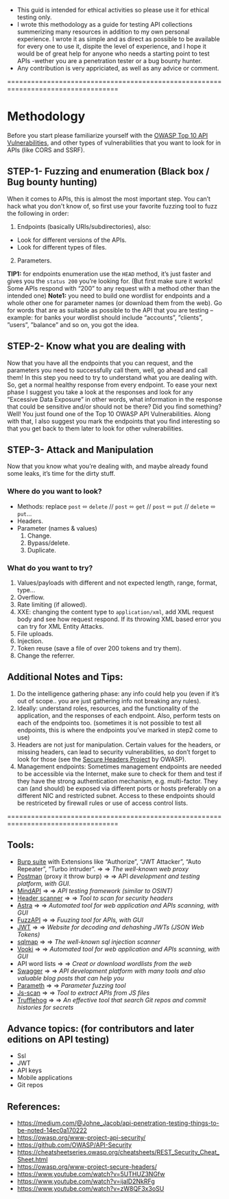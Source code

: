 - This guid is intended for ethical activities so please use it for ethical testing only.
- I wrote this methodology as a guide for testing API collections summerizing many resources in addition to my own personal experience. I wrote it as simple and as direct as possible to be available for every one to use it, dispite the level of experience, and I hope it would be of great help for anyone who needs a starting point to test APIs -wether you are a penetration tester or a bug bounty hunter.
- Any contribution is very appriciated, as well as any advice or comment.

==================================================================================

# Methodology
Before you start please familiarize yourself with the [OWASP Top 10 API Vulnerabilities](https://owasp.org/www-project-api-security/), and other types of vulnerabilities that you want to look for in APIs (like CORS and SSRF).

## STEP-1- Fuzzing and enumeration (Black box / Bug bounty hunting)
When it comes to APIs, this is almost the most important step. You can’t hack what you don't know of, so first use your favorite fuzzing tool to fuzz the following in order:
1. Endpoints (basically URIs/subdirectories), also:
  - Look for different versions of the APIs.
  - Look for different types of files.
2. Parameters.

**TIP1:** for endpoints enumeration use the `HEAD` method, it’s just faster and gives you the `status 200` you’re looking for. (But first make sure it works! Some APIs respond with “200” to any request with a method other than the intended one)
**Note1:** you need to build one wordlist for endpoints and a whole other one for parameter names (or download them from the web). Go for words that are as suitable as possible to the API that you are testing –example: for banks your wordlist should include “accounts”, ”clients”, ”users”, ”balance” and so on, you got the idea.

## STEP-2- Know what you are dealing with
Now that you have all the endpoints that you can request, and the parameters you need to successfully call them, well, go ahead and call them! In this step you need to try to understand what you are dealing with. So, get a normal healthy response from every endpoint. To ease your next phase I suggest you take a look at the responses and look for any “Excessive Data Exposure” in other words, what information in the response that could be sensitive and/or should not be there? Did you find something? Well! You just found one of the Top 10 OWASP API Vulnerabilities. Along with that, I also suggest you mark the endpoints that you find interesting so that you get back to them later to look for other vulnerabilities.

## STEP-3- Attack and Manipulation
Now that you know what you’re dealing with, and maybe already found some leaks, it’s time for the dirty stuff.
### Where do you want to look?
- Methods: replace `post` ⬄ `delete` // `post` ⬄ `get` // `post` ⬄ `put` // `delete` ⬄ `put`...
- Headers.
- Parameter (names & values)
  1. Change.
  2. Bypass/delete.
  3. Duplicate.
### What do you want to try?
1. Values/payloads with different and not expected length, range, format, type…
2. Overflow.
3. Rate limiting (if allowed).
4. XXE: changing the content type to `application/xml`, add XML request body and see how request respond. If its throwing XML based error you can try for XML Entity Attacks.
5. File uploads.
6. Injection.
7. Token reuse (save a file of over 200 tokens and try them).
8. Change the referrer.

## Additional Notes and Tips:
1. Do the intelligence gathering phase: any info could help you (even if it’s out of scope.. you are just gathering info not breaking any rules).
2. Ideally: understand roles, resources, and the functionality of the application, and the responses of each endpoint. Also, perform tests on each of the endpoints too. (sometimes it is not possible to test all endpoints, this is where the endpoints you’ve marked in step2 come to use)
3. Headers are not just for manipulation. Certain values for the headers, or missing headers, can lead to security vulnerabilities, so don’t forget to look for those (see the [Secure Headers Project](https://owasp.org/www-project-secure-headers/) by OWASP).
4. Management endpoints: Sometimes management endpoints are needed to be accessible via the Internet, make sure to check for them and test if they have the strong authentication mechanism, e.g. multi-factor. They can (and should) be exposed via different ports or hosts preferably on a different NIC and restricted subnet. Access to these endpoints should be restriceted by firewall rules or use of access control lists.

==================================================================================

## Tools:
- [Burp suite](https://portswigger.net/burp/communitydownload) with Extensions like “Authorize”, “JWT Attacker”, “Auto Repeater”, “Turbo intruder”. ⇒ ⇒ _The well-known web proxy_
- [Postman](https://www.postman.com/) (proxy it throw burp) ⇒ ⇒ API _development and testing platform, with GUI_.
- [MindAPI](https://dsopas.github.io/MindAPI/play/) ⇒ ⇒ _API testing framework (similar to OSINT)_
- [Header scanner](https://securityheaders.com/) ⇒ ⇒ _Tool to scan for security headers_
- [Astra](https://github.com/flipkart-incubator/Astra) ⇒ ⇒ _Automated tool for web application and APIs scanning, with GUI_
- [FuzzAPI](https://github.com/Fuzzapi/fuzzapi) ⇒ ⇒ _Fuuzing tool for APIs, with GUI_
- [JWT](https://jwt.io/) ⇒ ⇒ _Website for decoding and dehashing JWTs (JSON Web Tokens)_
- [sqlmap](https://sqlmap.org/) ⇒ ⇒ _The well-known sql injection scanner_
- [Vooki](https://www.vegabird.com/vooki/) ⇒ ⇒ _Automated tool for web application and APIs scanning, with GUI_
- API word lists ⇒ ⇒ _Creat or download wordlists from the web_
- [Swagger](https://swagger.io/) ⇒ ⇒ _API development platform with many tools and also valuable blog posts that can help you_
- [Parameth](https://github.com/maK-/parameth) ⇒ ⇒ _Parameter fuzzing tool_
- [Js-scan](https://github.com/zseano/JS-Scan) ⇒ ⇒ _Tool to extract APIs from JS files_
- [Trufflehog](https://github.com/trufflesecurity/truffleHog) ⇒ ⇒ _An effective tool that search Git repos and commit histories for secrets_ 

## Advance topics: (for contributors and later editions on API testing)
- Ssl
- JWT
- API keys
- Mobile applications
- Git repos

## References:
- https://medium.com/@Johne_Jacob/api-penetration-testing-things-to-be-noted-14ec0a170222
- https://owasp.org/www-project-api-security/
- https://github.com/OWASP/API-Security
- https://cheatsheetseries.owasp.org/cheatsheets/REST_Security_Cheat_Sheet.html
- https://owasp.org/www-project-secure-headers/
- https://www.youtube.com/watch?v=5UTHUZ3NGfw 
- https://www.youtube.com/watch?v=ijalD2NkRFg
- https://www.youtube.com/watch?v=zW8QF3x3oSU
